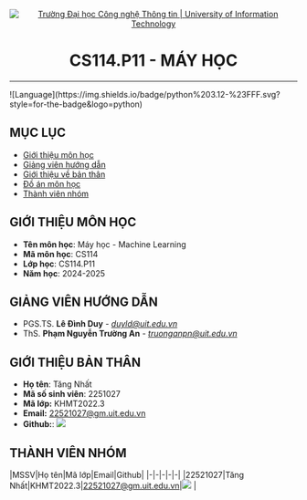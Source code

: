 <!-- Banner -->
<p align="center">
  <a href="https://www.uit.edu.vn/" title="Trường Đại học Công nghệ Thông tin" style="border: none;">
    <img src="https://i.imgur.com/WmMnSRt.png" alt="Trường Đại học Công nghệ Thông tin | University of Information Technology">
  </a>
</p>

<h1 align="center"><b>CS114.P11 - MÁY HỌC</b></h1>

<hr>
<!-- Badge -->
![Language](https://img.shields.io/badge/python%203.12-%23FFF.svg?style=for-the-badge&logo=python)

## MỤC LỤC
* [ Giới thiệu môn học](#gioithieumonhoc)
* [ Giảng viên hướng dẫn](#giangvien)
* [ Giới thiệu về bản thân](#banthan)
* [ Đồ án môn học](#doan)
* [ Thành viên nhóm](#thanhvien)
## GIỚI THIỆU MÔN HỌC
<a name ='gioithieumonhoc'></a>

* **Tên môn học**: Máy học - Machine Learning
* **Mã môn học**: CS114
* **Lớp học**: CS114.P11
* **Năm học**: 2024-2025

## GIẢNG VIÊN HƯỚNG DẪN
<a name="giangvien"></a>
* PGS.TS. **Lê Đình Duy** - *duyld@uit.edu.vn*
* ThS. **Phạm Nguyễn Trường An** - *truonganpn@uit.edu.vn*

## GIỚI THIỆU BẢN THÂN
<a name ='banthan'></a>
* **Họ tên**: Tăng Nhất
* **Mã số sinh viên**: 2251027
* **Mã lớp:** KHMT2022.3
* **Email:** 22521027@gm.uit.edu.vn
* **Github:**: [![](https://img.shields.io/badge/GadGadGad-%2324292f.svg?style=flat-square&logo=github      )](https://github.com/GadGadGad) 

## THÀNH VIÊN NHÓM
<a name ='thanhvien'></a>
|MSSV|Họ tên|Mã lớp|Email|Github|
|-|-|-|-|-|
|22521027|Tăng Nhất|KHMT2022.3|22521027@gm.uit.edu.vn|[![](https://img.shields.io/badge/GadGadGad-%2324292f.svg?style=flat-square&logo=github      )](https://github.com/GadGadGad) |